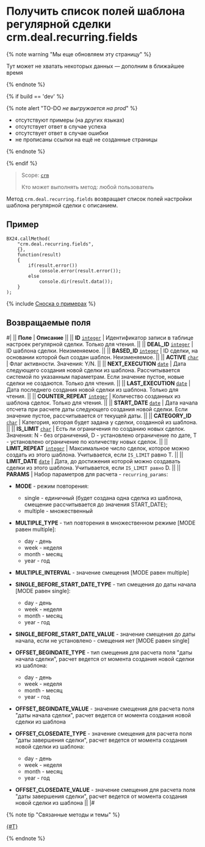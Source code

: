 # Получить список полей шаблона регулярной сделки crm.deal.recurring.fields

{% note warning "Мы еще обновляем эту страницу" %}

Тут может не хватать некоторых данных — дополним в ближайшее время

{% endnote %}

{% if build == 'dev' %}

{% note alert "TO-DO _не выгружается на prod_" %}

- отсутствуют примеры (на других языках)
- отсутствует ответ в случае успеха
- отсутствует ответ в случае ошибки
- не прописаны ссылки на ещё не созданные страницы

{% endnote %}

{% endif %}

> Scope: [`crm`](../../../scopes/permissions.md)
>
> Кто может выполнять метод: любой пользователь

Метод `crm.deal.recurring.fields` возвращает список полей настройки шаблона регулярной сделки c описанием.

## Пример

```
BX24.callMethod(
	"crm.deal.recurring.fields",
	{},
	function(result)
	{
		if(result.error())
			console.error(result.error());
		else
			console.dir(result.data());
	}
);
```

{% include [Сноска о примерах](../../../../_includes/examples.md) %}

## Возвращаемые поля

#|
|| **Поле** | **Описание** ||
|| **ID**
[`integer`](../../../data-types.md) | Идентификатор записи в таблице настроек регулярной сделки. Только для чтения. ||
|| **DEAL_ID**
[`integer`](../../../data-types.md) | ID шаблона сделки. Неизменяемое. ||
|| **BASED_ID**
[`integer`](../../../data-types.md) | ID сделки, на основании которой был создан шаблон. Неизменяемое. ||
|| **ACTIVE**
[`char`](../../../data-types.md) | Флаг активности. Значения: Y/N. ||
|| **NEXT_EXECUTION**
[`date`](../../../data-types.md) | Дата следующего создания новой сделки из шаблона. Рассчитывается системой по указанным параметрам. Если значение пустое, новые сделки не создаются. Только для чтения. ||
|| **LAST_EXECUTION**
[`date`](../../../data-types.md) | Дата последнего создания новой сделки из шаблона. Только для чтения. ||
|| **COUNTER_REPEAT**
[`integer`](../../../data-types.md) | Количество созданных из шаблона сделок. Только для чтения. ||
|| **START_DATE**
[`date`](../../../data-types.md) | Дата начала отсчета при расчете даты следующего создания новой сделки. Если значение пустое, рассчитывается от текущей даты. ||
|| **CATEGORY_ID**
[`char`](../../../data-types.md) | Категория, которая будет задана у сделки, созданной из шаблона. ||
|| **IS_LIMIT**
[`char`](../../../data-types.md) | Есть ли ограничения по созданию новых сделок. Значения: N - без ограничений, D - установлено ограничение по дате, T - установлено ограничение по количеству новых сделок. ||
|| **LIMIT_REPEAT**
[`integer`](../../../data-types.md) | Максимальное число сделок, которое можно создать из этого шаблона. Учитывается, если `IS_LIMIT` равно T. ||
|| **LIMIT_DATE**
[`date`](../../../data-types.md) | Дата, до достижения которой можно создавать сделки из этого шаблона. Учитывается, если `IS_LIMIT равно` D. ||
|| **PARAMS** | Набор параметров для расчета - `recurring_params`:

- **MODE** - режим повторения:
    - single - единичный (будет создана одна сделка из шаблона, смещение рассчитывается до значения START_DATE);
    - multiple - множественный

- **MULTIPLE_TYPE** - тип повторения в множественном режиме [MODE равен multiple]:
    - day - день
    - week - неделя
    - month - месяц
    - year - год

- **MULTIPLE_INTERVAL** - значение смещения [MODE равен multiple]

- **SINGLE_BEFORE_START_DATE_TYPE** - тип смещения до даты начала [MODE равен single]:
    - day - день
    - week - неделя
    - month - месяц
    - year - год

- **SINGLE_BEFORE_START_DATE_VALUE** - значение смещения до даты начала, если не установлено - смещения нет [MODE равен single]

- **OFFSET_BEGINDATE_TYPE** - тип смещения для расчета поля "даты начала сделки", расчет ведется от момента создания новой сделки из шаблона:
    - day - день
    - week - неделя
    - month - месяц
    - year - год

- **OFFSET_BEGINDATE_VALUE** - значение смещения для расчета поля "даты начала сделки", расчет ведется от момента создания новой сделки из шаблона

- **OFFSET_CLOSEDATE_TYPE** - значение смещения для расчета поля "даты завершения сделки", расчет ведется от момента создания новой сделки из шаблона:
    - day - день
    - week - неделя
    - month - месяц
    - year - год

- **OFFSET_CLOSEDATE_VALUE** - значение смещения для расчета поля "даты завершения сделки", расчет ведется от момента создания новой сделки из шаблона ||
|#


{% note tip "Связанные методы и темы" %}

[{#T}](./crm-deal-recurring-add.md)

{% endnote %}
